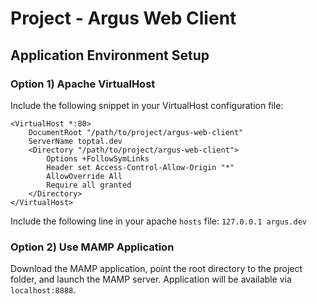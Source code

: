 # Project - Argus Web Client

## Application Environment Setup

### Option 1) Apache VirtualHost

Include the following snippet in your VirtualHost configuration file:
```
<VirtualHost *:80>
    DocumentRoot "/path/to/project/argus-web-client"
    ServerName toptal.dev
    <Directory "/path/to/project/argus-web-client">
        Options +FollowSymLinks
        Header set Access-Control-Allow-Origin "*"
        AllowOverride All
        Require all granted
    </Directory>
</VirtualHost>
```

Include the following line in your apache `hosts` file: `127.0.0.1 argus.dev`

### Option 2) Use MAMP Application

Download the MAMP application, point the root directory to the project folder, and launch the MAMP server. Application will be available via `localhost:8888`.

